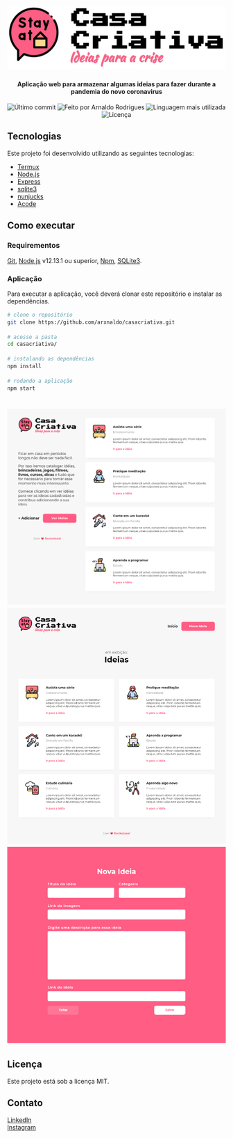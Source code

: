 <h1 align="center">
  <img alt="Casa Criativa Logo" src="public/img/logo_casacriativa.jpg"/>
    <br>
</h1>

<h4 align="center">
  Aplicação web para armazenar algumas ideias para fazer durante a pandemia do novo coronavirus
</h4>

<p align="center">
<img alt="Último commit" src="https://img.shields.io/github/last-commit/arxnaldo/casacriativa?color=FF5E84">
<img alt="Feito por Arnaldo Rodrigues" src="https://img.shields.io/badge/feito%20por-arxnaldo-%20?color=FF5E84">
<img alt="Linguagem mais utilizada" src="https://img.shields.io/github/languages/top/arxnaldo/casacriativa?color=FF5E84">
 <img alt="Licença" src="https://img.shields.io/github/license/arxnaldo/casacriativa?color=FF5E84">
</p> 

## Tecnologias

Este projeto foi desenvolvido utilizando as seguintes tecnologias:

-  [Termux](https://termux.com/)
-  [Node.js](https://nodejs.org/)
-  [Express](https://expressjs.com/)
-  [sqlite3](https://sqlitebrowser.org/)
-  [nunjucks](https://www.npmjs.com/package/nunjucks)
-  [Acode](https://play.google.com/store/apps/details?id=com.foxdebug.acodefree)

## Como executar

### Requirementos
[Git](https://git-scm.com), [Node.js](https://nodejs.org/) v12.13.1 ou superior, [Npm](https://www.npmjs.com/), [SQLite3](https://sqlitebrowser.org/).
<br>

### Aplicação
Para executar a aplicação, você deverá clonar este repositório e instalar as dependências.
```bash
# clone o repositório
git clone https://github.com/arxnaldo/casacriativa.git

# acesse a pasta
cd casacriativa/

# instalando as dependências
npm install

# rodando a aplicação
npm start
```
<h1 align="center">
  <img src="public/img/home.png"/>
  <img src="public/img/ideas.png"/>
  <img src="public/img/form.png"/>
</h1>

## Licença

Este projeto está sob a licença MIT.

## Contato

[LinkedIn](https://www.linkedin.com/in/arnaldoux) <br>
[Instagram](https://instagram.com/arxnaldo)
